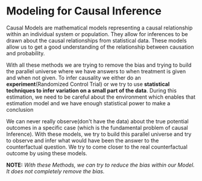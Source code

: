 # Modeling for Causal Inference

Causal Models are mathematical models representing a causal relationship within an individual system or population. They allow for inferences to be drawn about the causal relationships from statistical data. These models allow us to get a good understanding of the relationship between causation and probability.

With all these methods we are trying to remove the bias and trying to build the parallel universe where we have answers to when treatment is given and when not given. To infer causality we either do an **experiment**\(Randomized Control Trial\) or we try to use **statistical techniques to infer variation on a small part of the data**. During this estimation, we need to be careful about the environment which enables that estimation model and we have enough statistical power to make a conclusion 

We can never really observe\(don't have the data\) about the true potential outcomes in a specific case \(which is the fundamental problem of causal Inference\). With these models, we try to build this parallel universe and try to observe and infer what would have been the answer to the counterfactual question. We try to come closer to the real counterfactual outcome by using these models.

**NOTE:** _With these Methods, we can try to reduce the bias within our Model. It does not completely remove the bias._

